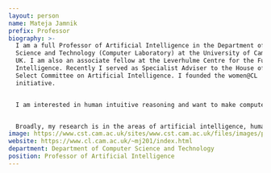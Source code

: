 ```yaml
---
layout: person
name: Mateja Jamnik
prefix: Professor
biography: >-
  I am a full Professor of Artificial Intelligence in the Department of Computer
  Science and Technology (Computer Laboratory) at the University of Cambridge,
  UK. I am also an associate fellow at the Leverhulme Centre for the Future of
  Intelligence. Recently I served as Specialist Adviser to the House of Lords
  Select Committee on Artificial Intelligence. I founded the women@CL
  initiative.


  I am interested in human intuitive reasoning and want to make computers think intuitively too. I build computational models that capture human informal reasoning - I am essentially trying to humanise computer thinking. I combine AI reasoning with machine learning techniques in order to advance the explainability of AI systems, and apply them to personalise medicine and tutoring systems.


  Broadly, my research is in the areas of artificial intelligence, human-like computation, machine learning, explainability, automated reasoning, diagrammatic reasoning, knowledge representation, theorem proving, cognitive science, human-computer interaction.
image: https://www.cst.cam.ac.uk/sites/www.cst.cam.ac.uk/files/images/profile/mj201.png
website: https://www.cl.cam.ac.uk/~mj201/index.html
department: Department of Computer Science and Technology
position: Professor of Artificial Intelligence
---
```

